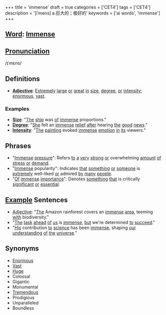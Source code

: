 +++
title = 'immense'
draft = true
categories = ['CET4']
tags = ['CET4']
description = '[iˈmens] a.巨大的；极好的'
keywords = ['ai words', 'immense']
+++

## [Word](/en/post/word/): [Immense](/en/post/immense/)

## [Pronunciation](/en/post/pronunciation/)
/ɪˈmɛns/

## Definitions
- **[Adjective](/en/post/adjective/)**: [Extremely](/en/post/extremely/) [large](/en/post/large/) [or](/en/post/or/) [great](/en/post/great/) [in](/en/post/in/) [size](/en/post/size/), [degree](/en/post/degree/), [or](/en/post/or/) [intensity](/en/post/intensity/); [enormous](/en/post/enormous/), [vast](/en/post/vast/).

### Examples
- **[Size](/en/post/size/)**: "[The](/en/post/the/) [ship](/en/post/ship/) was [of](/en/post/of/) [immense](/en/post/immense/) proportions."
- **[Degree](/en/post/degree/)**: "[She](/en/post/she/) felt an [immense](/en/post/immense/) [relief](/en/post/relief/) [after](/en/post/after/) hearing [the](/en/post/the/) [good](/en/post/good/) [news](/en/post/news/)."
- **[Intensity](/en/post/intensity/)**: "[The](/en/post/the/) [painting](/en/post/painting/) evoked [immense](/en/post/immense/) [emotion](/en/post/emotion/) [in](/en/post/in/) [its](/en/post/its/) viewers."

## Phrases
- "[Immense](/en/post/immense/) [pressure](/en/post/pressure/)": Refers [to](/en/post/to/) [a](/en/post/a/) [very](/en/post/very/) [strong](/en/post/strong/) [or](/en/post/or/) overwhelming [amount](/en/post/amount/) [of](/en/post/of/) [stress](/en/post/stress/) [or](/en/post/or/) [demand](/en/post/demand/).
- "[Immense](/en/post/immense/) popularity": Indicates [that](/en/post/that/) [something](/en/post/something/) [or](/en/post/or/) [someone](/en/post/someone/) is [extremely](/en/post/extremely/) well-liked [or](/en/post/or/) admired [by](/en/post/by/) [many](/en/post/many/) [people](/en/post/people/).
- "[Of](/en/post/of/) [immense](/en/post/immense/) [importance](/en/post/importance/)": Denotes [something](/en/post/something/) [that](/en/post/that/) is critically [significant](/en/post/significant/) [or](/en/post/or/) [essential](/en/post/essential/).

## [Example](/en/post/example/) Sentences
- [Adjective](/en/post/adjective/): "[The](/en/post/the/) Amazon rainforest covers an [immense](/en/post/immense/) [area](/en/post/area/), teeming [with](/en/post/with/) biodiversity."
- "[The](/en/post/the/) [task](/en/post/task/) [ahead](/en/post/ahead/) [of](/en/post/of/) [us](/en/post/us/) is [immense](/en/post/immense/), [but](/en/post/but/) we're determined [to](/en/post/to/) [succeed](/en/post/succeed/)."
- "[His](/en/post/his/) contribution [to](/en/post/to/) [science](/en/post/science/) has been [immense](/en/post/immense/), shaping [our](/en/post/our/) [understanding](/en/post/understanding/) [of](/en/post/of/) [the](/en/post/the/) [universe](/en/post/universe/)."

## Synonyms
- [Enormous](/en/post/enormous/)
- [Vast](/en/post/vast/)
- [Huge](/en/post/huge/)
- Colossal
- Gigantic
- Monumental
- [Tremendous](/en/post/tremendous/)
- Prodigious
- Unparalleled
- Boundless
